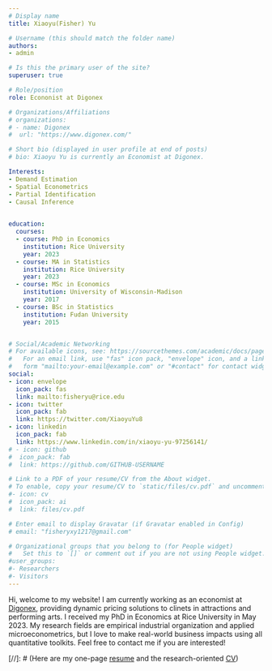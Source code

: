 ```yaml
---
# Display name
title: Xiaoyu(Fisher) Yu

# Username (this should match the folder name)
authors:
- admin

# Is this the primary user of the site?
superuser: true

# Role/position
role: Econonist at Digonex

# Organizations/Affiliations
# organizations:
# - name: Digonex
#  url: "https://www.digonex.com/"

# Short bio (displayed in user profile at end of posts)
# bio: Xiaoyu Yu is currently an Economist at Digonex. 

Interests:
- Demand Estimation
- Spatial Econometrics
- Partial Identification
- Causal Inference
 

education:
  courses:
  - course: PhD in Economics
    institution: Rice University
    year: 2023 
  - course: MA in Statistics
    institution: Rice University
    year: 2023 
  - course: MSc in Economics
    institution: University of Wisconsin-Madison
    year: 2017  
  - course: BSc in Statistics
    institution: Fudan University
    year: 2015


# Social/Academic Networking
# For available icons, see: https://sourcethemes.com/academic/docs/page-builder/#icons
#   For an email link, use "fas" icon pack, "envelope" icon, and a link in the
#   form "mailto:your-email@example.com" or "#contact" for contact widget.
social:
- icon: envelope
  icon_pack: fas
  link: mailto:fisheryu@rice.edu
- icon: twitter
  icon_pack: fab
  link: https://twitter.com/XiaoyuYu8
- icon: linkedin
  icon_pack: fab 
  link: https://www.linkedin.com/in/xiaoyu-yu-97256141/
# - icon: github
#  icon_pack: fab
#  link: https://github.com/GITHUB-USERNAME

# Link to a PDF of your resume/CV from the About widget.
# To enable, copy your resume/CV to `static/files/cv.pdf` and uncomment the lines below.
#- icon: cv
#  icon_pack: ai
#  link: files/cv.pdf

# Enter email to display Gravatar (if Gravatar enabled in Config)
# email: "fisheryxy1217@gmail.com"

# Organizational groups that you belong to (for People widget)
#   Set this to `[]` or comment out if you are not using People widget.
#user_groups:
#- Researchers
#- Visitors
---
```


Hi, welcome to my website! I am currently working as an economist at [Digonex](https://www.digonex.com), providing dynamic pricing solutions to clinets in attractions and performing arts. I received my PhD in Economics at Rice University in May 2023. My research fields are empirical industrial organization and applied microeconometrics, but I love to make real-world business impacts using all quantitative toolkits. Feel free to contact me if you are interested!

[//]: # (Here are my one-page [resume](files/Yu_Xiaoyu_Resume.pdf) and the research-oriented [CV](files/Fisher_CV.pdf))
